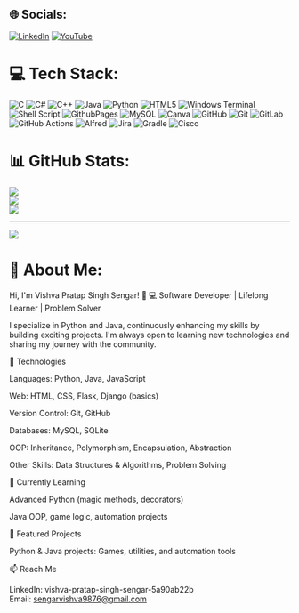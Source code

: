 ## 🌐 Socials:
[![LinkedIn](https://img.shields.io/badge/LinkedIn-%230077B5.svg?logo=linkedin&logoColor=white)](https://linkedin.com/in/vishva-pratap-singh-sengar-5a90ab22b) [![YouTube](https://img.shields.io/badge/YouTube-%23FF0000.svg?logo=YouTube&logoColor=white)](https://www.youtube.com/@FromScratchxt) 

# 💻 Tech Stack:
![C](https://img.shields.io/badge/c-%2300599C.svg?style=for-the-badge&logo=c&logoColor=white) ![C#](https://img.shields.io/badge/c%23-%23239120.svg?style=for-the-badge&logo=csharp&logoColor=white) ![C++](https://img.shields.io/badge/c++-%2300599C.svg?style=for-the-badge&logo=c%2B%2B&logoColor=white) ![Java](https://img.shields.io/badge/java-%23ED8B00.svg?style=for-the-badge&logo=openjdk&logoColor=white) ![Python](https://img.shields.io/badge/python-3670A0?style=for-the-badge&logo=python&logoColor=ffdd54) ![HTML5](https://img.shields.io/badge/html5-%23E34F26.svg?style=for-the-badge&logo=html5&logoColor=white) ![Windows Terminal](https://img.shields.io/badge/Windows%20Terminal-%234D4D4D.svg?style=for-the-badge&logo=windows-terminal&logoColor=white) ![Shell Script](https://img.shields.io/badge/shell_script-%23121011.svg?style=for-the-badge&logo=gnu-bash&logoColor=white) ![GithubPages](https://img.shields.io/badge/github%20pages-121013?style=for-the-badge&logo=github&logoColor=white) ![MySQL](https://img.shields.io/badge/mysql-4479A1.svg?style=for-the-badge&logo=mysql&logoColor=white) ![Canva](https://img.shields.io/badge/Canva-%2300C4CC.svg?style=for-the-badge&logo=Canva&logoColor=white) ![GitHub](https://img.shields.io/badge/github-%23121011.svg?style=for-the-badge&logo=github&logoColor=white) ![Git](https://img.shields.io/badge/git-%23F05033.svg?style=for-the-badge&logo=git&logoColor=white) ![GitLab](https://img.shields.io/badge/gitlab-%23181717.svg?style=for-the-badge&logo=gitlab&logoColor=white) ![GitHub Actions](https://img.shields.io/badge/github%20actions-%232671E5.svg?style=for-the-badge&logo=githubactions&logoColor=white) ![Alfred](https://img.shields.io/badge/alfred-%235C1F87.svg?style=for-the-badge&logo=alfred) ![Jira](https://img.shields.io/badge/jira-%230A0FFF.svg?style=for-the-badge&logo=jira&logoColor=white) ![Gradle](https://img.shields.io/badge/Gradle-02303A.svg?style=for-the-badge&logo=Gradle&logoColor=white) ![Cisco](https://img.shields.io/badge/cisco-%23049fd9.svg?style=for-the-badge&logo=cisco&logoColor=black)
# 📊 GitHub Stats:
![](https://github-readme-stats.vercel.app/api?username=vishuubnf&theme=blue-green&hide_border=false&include_all_commits=false&count_private=false)<br/>
![](https://github-readme-streak-stats.herokuapp.com/?user=vishuubnf&theme=blue-green&hide_border=false)<br/>
![](https://github-readme-stats.vercel.app/api/top-langs/?username=vishuubnf&theme=blue-green&hide_border=false&include_all_commits=false&count_private=false&layout=compact)

---
[![](https://visitcount.itsvg.in/api?id=vishuubnf&icon=0&color=0)](https://visitcount.itsvg.in)

# 💫 About Me:
Hi, I'm Vishva Pratap Singh Sengar! 👋
💻 Software Developer | Lifelong Learner | Problem Solver

I specialize in Python and Java, continuously enhancing my skills by building exciting projects.
I'm always open to learning new technologies and sharing my journey with the community.

🔧 Technologies

Languages: Python, Java, JavaScript

Web: HTML, CSS, Flask, Django (basics)

Version Control: Git, GitHub

Databases: MySQL, SQLite

OOP: Inheritance, Polymorphism, Encapsulation, Abstraction

Other Skills: Data Structures & Algorithms, Problem Solving

🌱 Currently Learning

Advanced Python (magic methods, decorators)

Java OOP, game logic, automation projects

📂 Featured Projects

Python & Java projects: Games, utilities, and automation tools

📫 Reach Me

LinkedIn: vishva-pratap-singh-sengar-5a90ab22b<br>Email: sengarvishva9876@gmail.com<br>



<!-- Proudly created with GPRM ( https://gprm.itsvg.in ) -->
